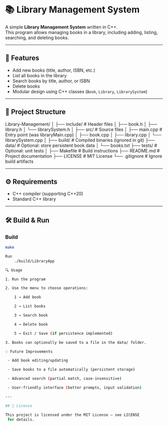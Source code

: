 # 📚 Library Management System

A simple **Library Management System** written in C++.  
This program allows managing books in a library, including adding, listing, searching, and deleting books.  

---

## 🚀 Features

- Add new books (title, author, ISBN, etc.)  
- List all books in the library  
- Search books by title, author, or ISBN  
- Delete books  
- Modular design using C++ classes (`Book`, `Library`, `LibrarySystem`)  

---

## 📂 Project Structure

Library-Management/
│
├── include/ # Header files
│ ├── book.h
│ ├── library.h
│ └── librarySystem.h
│
├── src/ # Source files
│ ├── main.cpp # Entry point (was libraryMain.cpp)
│ ├── book.cpp
│ ├── library.cpp
│ └── librarySystem.cpp
│
├── build/ # Compiled binaries (ignored in git)
├── data/ # Optional: store persistent book data
│ └── books.txt
├── tests/ # Optional: unit tests
│
├── Makefile # Build instructions
├── README.md # Project documentation
├── LICENSE # MIT License
└── .gitignore # Ignore build artifacts


---

## ⚙️ Requirements

- C++ compiler (supporting C++20)  
- Standard C++ library  

---

## 🛠️ Build & Run

### Build
```bash
make

Run
    ./build/LibraryApp

🔍 Usage

1. Run the program

2. Use the menu to choose operations:

    1 → Add book

    2 → List books

    3 → Search book

    4 → Delete book

    5 → Exit / Save (if persistence implemented)

3. Books can optionally be saved to a file in the data/ folder.

💡 Future Improvements

 - Add book editing/updating

 - Save books to a file automatically (persistent storage)

 - Advanced search (partial match, case-insensitive)

 - User-friendly interface (better prompts, input validation)

---

## 📜 License

This project is licensed under the MIT License — see LICENSE
 for details.
